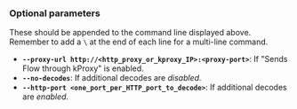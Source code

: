 ### Optional parameters

These should be appended to the command line displayed above. Remember to add a `\` at the end of each line for a multi-line command.

- **`--proxy-url http://<http_proxy_or_kproxy_IP>:<proxy-port>`**: If "Sends Flow through kProxy" is enabled.
- **`--no-decodes`**: If additional decodes are _disabled_.
- **`--http-port <one_port_per_HTTP_port_to_decode>`**: If additional decodes are _enabled_.
